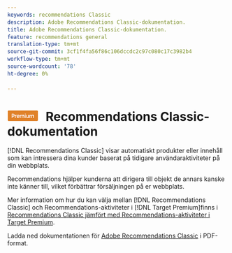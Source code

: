 ```yaml
---
keywords: recommendations Classic
description: Adobe Recommendations Classic-dokumentation.
title: Adobe Recommendations Classic-dokumentation.
feature: recommendations general
translation-type: tm+mt
source-git-commit: 3cf1f4fa56f86c106dccdc2c97c080c17c3982b4
workflow-type: tm+mt
source-wordcount: '78'
ht-degree: 0%

---
```



# ![PREMIUM](/help/assets/premium.png) Recommendations Classic-dokumentation

[!DNL Recommendations Classic] visar automatiskt produkter eller innehåll som kan intressera dina kunder baserat på tidigare användaraktiviteter på din webbplats.

Recommendations hjälper kunderna att dirigera till objekt de annars kanske inte känner till, vilket förbättrar försäljningen på er webbplats.

Mer information om hur du kan välja mellan [!DNL Recommendations Classic] och Recommendations-aktiviteter i [!DNL Target Premium]finns i [Recommendations Classic jämfört med Recommendations-aktiviteter i Target Premium](/help/c-recommendations/c-recommendations-faq/recommendations-classic-versus-recommendations-activities-target-premium.md).

Ladda ned dokumentationen för [Adobe Recommendations Classic](/help/assets/adobe-recommendations-classic.pdf) i PDF-format.